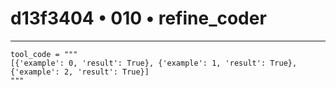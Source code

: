 # d13f3404 • 010 • refine_coder

---
```tool_code
tool_code = """
[{'example': 0, 'result': True}, {'example': 1, 'result': True}, {'example': 2, 'result': True}]
"""
```
